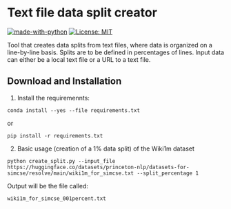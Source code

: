 # Text file data split creator
[![made-with-python](https://img.shields.io/badge/Made%20with-Python-red.svg)](#python)
[![License: MIT](https://img.shields.io/badge/License-MIT-yellow.svg)](https://opensource.org/licenses/MIT)

Tool that creates data splits from text files, where data is organized on a line-by-line basis. Splits are to be defined in percentages of lines. Input data can either be a local text file or a URL to a text file.



## Download and Installation

1. Install the requiremennts:

```
conda install --yes --file requirements.txt
```

or

```
pip install -r requirements.txt
```

2. Basic usage (creation of a 1% data split) of the Wiki1m dataset

```
python create_split.py --input_file https://huggingface.co/datasets/princeton-nlp/datasets-for-simcse/resolve/main/wiki1m_for_simcse.txt --split_percentage 1
```

Output will be the file called: 

```
wiki1m_for_simcse_001percent.txt
```
